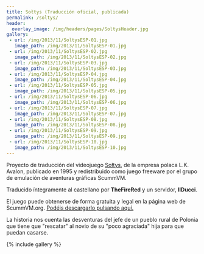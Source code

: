 ```yaml
---
title: Sołtys (Traducción oficial, publicada)
permalink: /soltys/
header:
  overlay_image: /img/headers/pages/SoltysHeader.jpg
gallery:
 - url: /img/2013/11/SoltysESP-01.jpg
   image_path: /img/2013/11/SoltysESP-01.jpg
 - url: /img/2013/11/SoltysESP-02.jpg
   image_path: /img/2013/11/SoltysESP-02.jpg
 - url: /img/2013/11/SoltysESP-03.jpg
   image_path: /img/2013/11/SoltysESP-03.jpg
 - url: /img/2013/11/SoltysESP-04.jpg
   image_path: /img/2013/11/SoltysESP-04.jpg
 - url: /img/2013/11/SoltysESP-05.jpg
   image_path: /img/2013/11/SoltysESP-05.jpg
 - url: /img/2013/11/SoltysESP-06.jpg
   image_path: /img/2013/11/SoltysESP-06.jpg
 - url: /img/2013/11/SoltysESP-07.jpg
   image_path: /img/2013/11/SoltysESP-07.jpg
 - url: /img/2013/11/SoltysESP-08.jpg
   image_path: /img/2013/11/SoltysESP-08.jpg
 - url: /img/2013/11/SoltysESP-09.jpg
   image_path: /img/2013/11/SoltysESP-09.jpg
 - url: /img/2013/11/SoltysESP-10.jpg
   image_path: /img/2013/11/SoltysESP-10.jpg
---
```

Proyecto de traducción del videojuego [Sołtys](http://www.mobygames.com/game/dos/sotys), 
de la empresa polaca L.K. Avalon, publicado en 1995 y redistribuido como juego freeware por el 
grupo de emulación de aventuras gráficas ScummVM.

Traducido íntegramente al castellano por **TheFireRed** y un servidor, **IlDucci**.

El juego puede obtenerse de forma gratuita y legal en la página web de ScummVM.org. 
[Podéis descargarlo pulsando aquí.](http://sourceforge.net/projects/scummvm/files/extras/Soltys/soltys-es-v1.0.zip/download)

La historia nos cuenta las desventuras del jefe de un pueblo rural de Polonia que tiene que 
"rescatar" al novio de su "poco agraciada" hija para que puedan casarse.

{% include gallery %}
